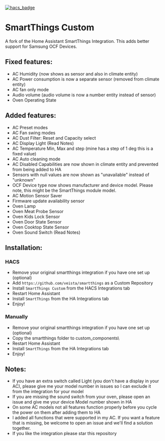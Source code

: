 [![hacs_badge](https://img.shields.io/badge/HACS-Custom-41BDF5.svg)](https://github.com/hacs/integration)
# SmartThings Custom
A fork of the Home Assistant SmartThings Integration. This adds better support for Samsung OCF Devices.


## Fixed features:
  - AC Humidity (now shows as sensor and also in climate entity)
  - AC Power consumption is now a separate sensor (removed from climate entity)
  - AC fan only mode
  - Audio volume (audio volume is now a number entity instead of sensor)
  - Oven Operating State
 
## Added features:
  - AC Preset modes
  - AC Fan swing modes
  - AC Dust Filter: Reset and Capacity select
  - AC Display Light (Read Notes)
  - AC Temperature Min, Max and step (mine has a step of 1 deg this is a fixed value)
  - AC Auto cleaning mode
  - AC Disabled Capabilities are now shown in climate entity and prevented from being added to HA
  - Sensors with null values are now shown as "unavailable" instead of "unknown"
  - OCF Device type now shows manufacturer and device model. Please note, this might be the SmartThings module model.
  - AC Motion Sensor Saver
  - Firmware update availability sensor
  - Oven Lamp
  - Oven Meat Probe Sensor
  - Oven Kids Lock Sensor
  - Oven Door State Sensor
  - Oven Cooktop State Sensor
  - Oven Sound Switch (Read Notes)

## Installation:
### HACS
- Remove your original smartthings integration if you have one set up (optional)
- Add `https://github.com/veista/smartthings` as a Custom Repository
- Install `SmartThings Custom` from the HACS Integrations tab
- Restart Home Assistant
- Install `SmartThings` from the HA Integrations tab
- Enjoy!

### Manually
- Remove your original smartthings integration if you have one set up (optional)
- Copy the smartthings folder to custom_components\
- Restart Home Assistant
- Install `SmartThings` from the HA Integrations tab
- Enjoy!

## Notes:
- If you have an extra switch called Light (you don't have a display in your AC), please give me your model number in issues so I can exclude it from the integration for your model
- If you are missing the sound switch from your oven, please open an issue and give me your device Model number shown in HA 
- On some AC models not all features function properly before you cycle the power on them after adding them to HA
- I added all functions that were supported in my AC. If you want a feature that is missing, be welcome to open an issue and we'll find a solution together.
- If you like the integration please star this repository
